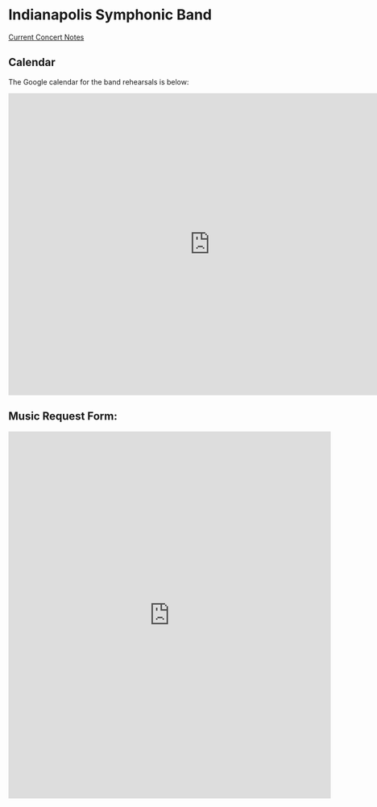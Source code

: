 # Indianapolis Symphonic Band

[Current Concert Notes](/isb/2022-04)

## Calendar

The Google calendar for the band rehearsals is below:

<iframe src="https://calendar.google.com/calendar/embed?src=3ak7dtk3vl1cfqb2t9ha4cfnt4%40group.calendar.google.com&ctz=America%2FNew_York" style="border: 0" width="800" height="600" frameborder="0" scrolling="no"></iframe>

## Music Request Form:

<iframe src="https://docs.google.com/forms/d/e/1FAIpQLSdj8pJoFh6wACgnaxtruhvgjXOxF9FNXrfOZBbXgPR3z_DfLw/viewform?embedded=true" width="640" height="729" frameborder="0" marginheight="0" marginwidth="0">Loading…</iframe>